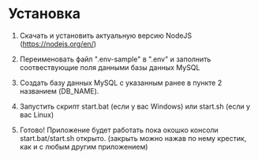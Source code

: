 
# Установка

1. Скачать и установить актуальную версию NodeJS (<https://nodejs.org/en/>)

2. Переименовать файл ".env-sample" в ".env" и заполнить соотвествующие поля данными базы данных MySQL

3. Создать базу данных MySQL с указанным ранее в пункте 2 названием (DB_NAME).

4. Запустить скрипт start.bat (если у вас Windows) или start.sh (если у вас Linux)

5. Готово! Приложение будет работать пока окошко консоли start.bat/start.sh открыто. (закрыть можно нажав по нему крестик, как и с любым другим приложением)
